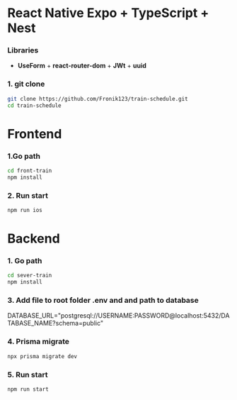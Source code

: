 # React Native Expo + TypeScript + Nest 


### Libraries
+ **UseForm** + **react-router-dom** + **JWt** + **uuid**
### 1. git clone
```bash
git clone https://github.com/Fronik123/train-schedule.git
cd train-schedule
```

# Frontend
### 1.Go path
```bash
cd front-train
npm install
```

### 2. Run start
```bash
npm run ios
```

# Backend
### 1. Go path
```bash
cd sever-train
npm install
```

### 3. Add file to root folder .env and and path to database

DATABASE_URL="postgresql://USERNAME:PASSWORD@localhost:5432/DATABASE_NAME?schema=public"

### 4. Prisma migrate

```bash
npx prisma migrate dev
```

### 5. Run start
```bash
npm run start
```

